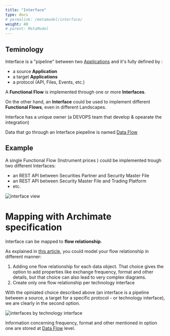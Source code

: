 ```yaml
---
title: "Interface"
type: docs
# permalink: /metamodel/interface/
weight: 40
# parent: MetaModel
---
```


## Teminology 

Interface is a "pipeline" between two [Applications](../metamodel-application/) and it's fully defined by :
- a source **Application**
- a target **Applications**
- a protocol (API, Files, Events, etc.)

A **Functional Flow** is implemented through one or more **Interfaces**.

On the other hand, an **Interface** could be used to implement different **Functional Flows**, even in different Landscapes.

Interface has a unique owner (a DEVOPS team that develop & opearate the integration)

Data that go through an Interface piepeline is named [Data Flow](../metamodel-data-flow)

## Example 

A single Functional Flow (Instrument prices   ) could be implemented 
trough two different Interfaces:
 - an REST API between Securities Partner and Security Master File
 - an REST API between Security Master File and Trading Platform
 - etc.

![interface view](../png/interfaces.png)

# Mapping with Archimate specification

Interface can be mapped to **flow relationship**.

As explained in [this article](https://bizzdesign.com/blog/practical-archimate-viewpoints-for-the-application-layer/), you could model your flow relationship in different manner:
 1. Adding one flow relationship for each data object. That choice gives the option to add properties like exchange frequency, format and other details, but that choice can also lead to very complex diagrams. 
 2. Create only one flow relationship per technology interface

With the opiniated choice described above (an interface is a pipeline between a source, a target for a specific protocol - or technology interface), we are clearly in the second option.

![interfaces by technology interface](../jpg/interfaces.jpg)

Information concerning frequency, format and other mentioned in option one are stored at [Data Flow](../metamodel-data-flow) level.


